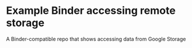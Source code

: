 # Example Binder accessing remote storage

A Binder-compatible repo that shows accessing data from Google Storage
